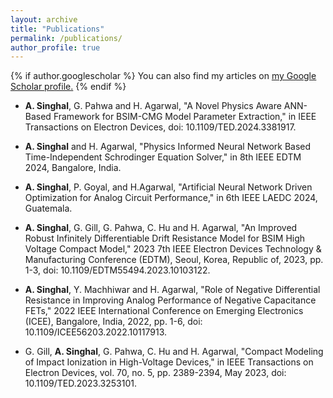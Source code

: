 ```yaml
---
layout: archive
title: "Publications"
permalink: /publications/
author_profile: true
---
```


{% if author.googlescholar %}
  You can also find my articles on <u><a href="{{https://scholar.google.com/citations?hl=en&user=3YM2KYgAAAAJ}}">my Google Scholar profile</a>.</u>
{% endif %}


* **A. Singhal**, G. Pahwa and H. Agarwal, "A Novel Physics Aware ANN-Based Framework for BSIM-CMG Model Parameter Extraction," in IEEE Transactions on Electron Devices, doi: 10.1109/TED.2024.3381917.

* **A. Singhal** and H. Agarwal, "Physics Informed Neural Network Based Time-Independent Schrodinger Equation Solver," in 8th IEEE EDTM 2024, Bangalore, India.

* **A. Singhal**, P. Goyal, and H.Agarwal, "Artificial Neural Network Driven Optimization for Analog Circuit Performance," in 6th IEEE LAEDC 2024, Guatemala.

* **A. Singhal**, G. Gill, G. Pahwa, C. Hu and H. Agarwal, "An Improved Robust Infinitely Differentiable Drift Resistance Model for BSIM High Voltage Compact Model," 2023 7th IEEE Electron Devices Technology & Manufacturing Conference (EDTM), Seoul, Korea, Republic of, 2023, pp. 1-3, doi: 10.1109/EDTM55494.2023.10103122.

* **A. Singhal**, Y. Machhiwar and H. Agarwal, "Role of Negative Differential Resistance in Improving Analog Performance of Negative Capacitance FETs," 2022 IEEE International Conference on Emerging Electronics (ICEE), Bangalore, India, 2022, pp. 1-6, doi: 10.1109/ICEE56203.2022.10117913.
  
* G. Gill, **A. Singhal**, G. Pahwa, C. Hu and H. Agarwal, "Compact Modeling of Impact Ionization in High-Voltage Devices," in IEEE Transactions on Electron Devices, vol. 70, no. 5, pp. 2389-2394, May 2023, doi: 10.1109/TED.2023.3253101.
